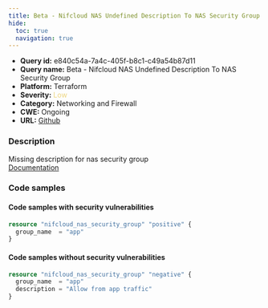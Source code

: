 ```yaml
---
title: Beta - Nifcloud NAS Undefined Description To NAS Security Group
hide:
  toc: true
  navigation: true
---
```


-   **Query id:** e840c54a-7a4c-405f-b8c1-c49a54b87d11
-   **Query name:** Beta - Nifcloud NAS Undefined Description To NAS Security Group
-   **Platform:** Terraform
-   **Severity:** <span style="color:#edd57e">Low</span>
-   **Category:** Networking and Firewall
-   **CWE:** Ongoing
-   **URL:** [Github](https://github.com/DataDog/kics/tree/master/assets/queries/terraform/nifcloud/nas_security_group_description_undefined)

### Description
Missing description for nas security group<br>
[Documentation](https://registry.terraform.io/providers/nifcloud/nifcloud/latest/docs/resources/nas_security_group#description)

### Code samples
#### Code samples with security vulnerabilities
```tf title="Positive test num. 1 - tf file" hl_lines="1"
resource "nifcloud_nas_security_group" "positive" {
  group_name  = "app"
}

```


#### Code samples without security vulnerabilities
```tf title="Negative test num. 1 - tf file"
resource "nifcloud_nas_security_group" "negative" {
  group_name  = "app"
  description = "Allow from app traffic"
}

```
